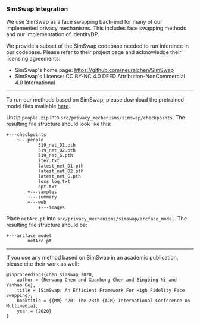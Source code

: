 ### SimSwap Integration
We use SimSwap as a face swapping back-end for many of our implemented privacy mechanisms.  This includes face swapping methods and our implementation of IdentityDP.  

We provide a subset of the SimSwap codebase needed to run inference in our codebase.  Please refer to their project page and acknowledge their licensing agreements:
- SimSwap's home page: https://github.com/neuralchen/SimSwap
- SimSwap's License: CC BY-NC 4.0 DEED Attribution-NonCommercial 4.0 International
---
To run our methods based on SimSwap, please download the pretrained model files available [here](https://github.com/ethanrwilson1998/FaceAnonEval/releases/tag/models).

Unzip `people.zip` into `src/privacy_mechanisms/simswap/checkpoints`.  The resulting file structure should look like this:
```
+---checkpoints
    +---people
            519_net_D1.pth
            519_net_D2.pth
            519_net_G.pth
            iter.txt
            latest_net_D1.pth
            latest_net_D2.pth
            latest_net_G.pth
            loss_log.txt
            opt.txt
        +---samples
        +---summary
        +---web
            +---images
```

Place `netArc.pt` into `src/privacy_mechanisms/simswap/arcface_model`.  The resulting file structure should be:
```
+---arcface_model
        netArc.pt
```
---
If you use any method based on SimSwap in an academic publication, please cite their work as well:
```
@inproceedings{chen_simswap_2020,
    author = {Renwang Chen and Xuanhong Chen and Bingbing Ni and Yanhao Ge},
    title = {SimSwap: An Efficient Framework For High Fidelity Face Swapping},
    booktitle = {{MM} '20: The 28th {ACM} International Conference on Multimedia},
    year = {2020}
}
```
